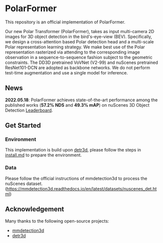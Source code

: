 # PolarFormer

This repository is an official implementation of  PolarFormer.

Our new Polar Transformer (PolarFormer), takes as input multi-camera 2D images for 3D object detection in the bird's-eye-view (BEV). Specifically, we design a cross-attention based Polar detection head and a multi-scale Polar representation learning strategy. We make best use of the Polar representation rasterized via attending to the corresponding image observation in a sequence-to-sequence fashion subject to the geometric constraints. The DD3D pretrained VoVNet (V2-99) and nuScenes pretrained ResNet101-DCN are adopted as backbone networks. We do not perform test-time augmentation and use a single model for inference.

## News
**2022.05.18**: PolarFormer achieves state-of-the-art performance among the published works (**57.2% NDS** and **49.3% mAP**) on nuScenes 3D Object Detection [Leaderboard](https://www.nuscenes.org/object-detection?externalData=all&mapData=no&modalities=Camera).

## Get Started

### Environment
This implementation is build upon  [detr3d](https://github.com/WangYueFt/detr3d/blob/main/README.md), please follow the steps in [install.md](./docs/install.md) to prepare the environment.

### Data
Please follow the official instructions of mmdetection3d to process the nuScenes dataset.(https://mmdetection3d.readthedocs.io/en/latest/datasets/nuscenes_det.html)



## Acknowledgement
Many thanks to the following open-source projects:
* [mmdetection3d](https://github.com/open-mmlab/mmdetection3d)
* [detr3d](https://github.com/WangYueFt/detr3d)